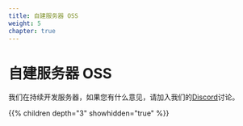 ```yaml
---
title: 自建服务器 OSS
weight: 5
chapter: true
---
```


# 自建服务器 OSS

我们在持续开发服务器，如果您有什么意见，请加入我们的[Discord](https://discord.com/invite/nDceKgxnkV)讨论。

{{% children depth="3" showhidden="true" %}}
